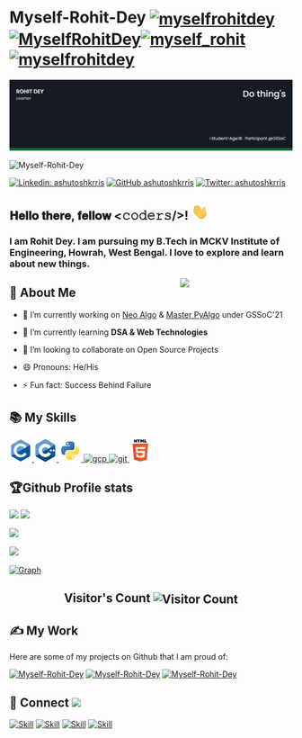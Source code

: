 # Myself-Rohit-Dey <a href="https://linkedin.com/in/myselfrohitdey" target="blank"><img align="center" src="https://cdn.jsdelivr.net/npm/simple-icons@3.0.1/icons/linkedin.svg" alt="myselfrohitdey" height="30" width="40" /></a><a href="https://twitter.com/MyselfRohitDey" target="blank"><img align="center" src="https://cdn.jsdelivr.net/npm/simple-icons@3.0.1/icons/twitter.svg" alt="MyselfRohitDey" height="30" width="40" /></a><a href="https://www.codechef.com/users/myself_rohit" target="blank"><img align="center" src="https://cdn.jsdelivr.net/npm/simple-icons@3.1.0/icons/codechef.svg" alt="myself_rohit" height="30" width="40" /></a><a href="https://www.hackerrank.com/myselfrohitdey" target="blank"><img align="center" src="https://cdn.jsdelivr.net/npm/simple-icons@3.0.1/icons/hackerrank.svg" alt="myselfrohitdey" height="30" width="40" /></a><!--<a href="https://dev.to/sagnik" target="blank"><img align="center" src="https://cdn.jsdelivr.net/npm/simple-icons@3.0.1/icons/dev-dot-to.svg" alt="sagnik" height="30" width="40" /></a><a href="https://kaggle.com/sagnikmitra" target="blank"><img align="center" src="https://cdn.jsdelivr.net/npm/simple-icons@3.0.1/icons/kaggle.svg" alt="sagnikmitra" height="30" width="40" /></a><a href="https://fb.com/sagnik.mitra.562" target="blank"><img align="center" src="https://cdn.jsdelivr.net/npm/simple-icons@3.0.1/icons/facebook.svg" alt="sagnik.mitra.562" height="30" width="40" /></a><a href="https://instagram.com/artimkingas" target="blank"><img align="center" src="https://cdn.jsdelivr.net/npm/simple-icons@3.0.1/icons/instagram.svg" alt="artimkingas" height="30" width="40" /></a><a href="https://medium.com/@sagnikmitra123" target="blank"><img align="center" src="https://cdn.jsdelivr.net/npm/simple-icons@3.0.1/icons/medium.svg" alt="@sagnikmitra123" height="30" width="40" /></a><a href="https://codeforces.com/profile/sagnikmitra" target="blank"><img align="center" src="https://cdn.jsdelivr.net/npm/simple-icons@3.0.1/icons/codeforces.svg" alt="sagnikmitra" height="30" width="40" /></a><a href="https://www.hackerearth.com/sagnikmitra" target="blank"><img align="center" src="https://cdn.jsdelivr.net/npm/simple-icons@3.0.1/icons/hackerearth.svg" alt="sagnikmitra" height="30" width="40" /></a>-->

![Rohit Dey's-cover](./cover-page.png)

<p align="left"> <img src="https://komarev.com/ghpvc/?username=Myself-Rohit-Dey&label=Views&color=blue&style=plastic" alt="Myself-Rohit-Dey" /> </p>

<!-- links to your social media accounts -->
[![Linkedin: ashutoshkrris](https://img.shields.io/badge/-RohitDey-blue?style=flat-square&logo=Linkedin&logoColor=white&link=https://www.linkedin.com/in/myselfrohitdey/)](https://www.linkedin.com/in/myselfrohitdey/)
[![GitHub ashutoshkrris](https://img.shields.io/github/followers/Myself-Rohit-Dey?label=follow&style=social)](https://github.com/Myself-Rohit-Dey)
[![Twitter: ashutoshkrris](https://img.shields.io/twitter/follow/MyselfRohitDey?style=social)](https://twitter.com/MyselfRohitDey)
<h2> 𝐇𝐞𝐥𝐥𝐨 𝐭𝐡𝐞𝐫𝐞, 𝐟𝐞𝐥𝐥𝐨𝐰 <𝚌𝚘𝚍𝚎𝚛𝚜/>! <img src="https://raw.githubusercontent.com/ABSphreak/ABSphreak/master/gifs/Hi.gif" width="30px"></h2>

<h3> I am Rohit Dey. I am pursuing my B.Tech in MCKV Institute of Engineering, Howrah, West Bengal. I love to explore and learn about new things.</h3>

<img align='right' src='https://user-images.githubusercontent.com/5713670/87202985-820dcb80-c2b6-11ea-9f56-7ec461c497c3.gif' width='200"'>

## 🧔 About Me

- 🔭 I’m currently working on [Neo Algo](https://github.com/TesseractCoding/NeoAlgo) & [Master PyAlgo](https://github.com/Developer-Student-Clubs-VSSUT-Burla/Master-PyAlgo) under GSSoC'21
<!--[CSS art gallary](https://github.com/salil-naik/css-art-gallary)-->

- 🌱 I’m currently learning **DSA & Web Technologies**

- 👯 I’m looking to collaborate on Open Source Projects

- 😄 Pronouns: He/His

- ⚡ Fun fact: Success Behind Failure


## 📚 My Skills
 <p align = "left">
 <a href="https://www.cprogramming.com/" target="_blank"> <img src="https://raw.githubusercontent.com/devicons/devicon/master/icons/c/c-original.svg" alt="c" width="40" height="40"/> </a>
 <a href="https://www.w3schools.com/cpp/" target="_blank"> <img src="https://raw.githubusercontent.com/devicons/devicon/master/icons/cplusplus/cplusplus-original.svg" alt="cplusplus" width="40" height="40"/> </a>
 <a href="https://www.python.org" target="_blank"> <img src="https://raw.githubusercontent.com/devicons/devicon/master/icons/python/python-original.svg" alt="python" width="40" height="40"/> </a>
 <a href="https://cloud.google.com" target="_blank"> <img src="https://www.vectorlogo.zone/logos/google_cloud/google_cloud-icon.svg" alt="gcp" width="40" height="40"/> </a> 
 <a href="https://git-scm.com/" target="_blank"> <img src="https://www.vectorlogo.zone/logos/git-scm/git-scm-icon.svg" alt="git" width="40" height="40"/> </a> 
 <a href="https://www.w3.org/html/" target="_blank"> <img src="https://raw.githubusercontent.com/devicons/devicon/master/icons/html5/html5-original-wordmark.svg" alt="html5" width="40" height="40"/> </a>
 </p>
<!--
![Skill](https://img.shields.io/badge/HTML5-E34F26?style=for-the-badge&logo=html5&logoColor=white)
![Skill](https://img.shields.io/badge/Google_Cloud-4285F4?style=for-the-badge&logo=google-cloud&logoColor=white)
![Skill](https://img.shields.io/badge/CSS3-1572B6?style=for-the-badge&logo=css3&logoColor=white)
![Skill](https://img.shields.io/badge/JavaScript-323330?style=for-the-badge&logo=javascript&logoColor=F7DF1E)
![Skill](https://img.shields.io/badge/Node.js-43853D?style=for-the-badge&logo=node.js&logoColor=white)
![Skill](https://img.shields.io/badge/npm-CB3837?style=for-the-badge&logo=npm&logoColor=white)
![Skill](https://img.shields.io/badge/Yarn-2C8EBB?style=for-the-badge&logo=yarn&logoColor=white)
![Skill](https://img.shields.io/badge/Express.js-000000?style=for-the-badge&logo=express&logoColor=white)
![Skill](https://img.shields.io/badge/Sass-CC6699?style=for-the-badge&logo=sass&logoColor=white)
![Skill](https://img.shields.io/badge/Java-ED8B00?style=for-the-badge&logo=java&logoColor=white)
![Skill](https://img.shields.io/badge/Markdown-000000?style=for-the-badge&logo=markdown&logoColor=white)
![Skill](https://img.shields.io/badge/React-20232A?style=for-the-badge&logo=react&logoColor=61DAFB)
![Skill](https://img.shields.io/badge/React_Native-20232A?style=for-the-badge&logo=react&logoColor=61DAFB)
![Skill](https://img.shields.io/badge/Bootstrap-563D7C?style=for-the-badge&logo=bootstrap&logoColor=white)
![Skill](https://img.shields.io/badge/styled--components-DB7093?style=for-the-badge&logo=styled-components&logoColor=white)
![Skill](https://img.shields.io/badge/Material--UI-0081CB?style=for-the-badge&logo=material-ui&logoColor=white)
![Skill](https://img.shields.io/badge/React_Router-CA4245?style=for-the-badge&logo=react-router&logoColor=white)
![Skill](https://img.shields.io/badge/jQuery-0769AD?style=for-the-badge&logo=jquery&logoColor=white)
![Skill](https://img.shields.io/badge/Netlify-00C7B7?style=for-the-badge&logo=netlify&logoColor=white)
![Skill](https://img.shields.io/badge/Heroku-430098?style=for-the-badge&logo=heroku&logoColor=white)
![Skill](https://img.shields.io/badge/firebase-ffca28?style=for-the-badge&logo=firebase&logoColor=white)
![Skill](https://img.shields.io/badge/Git-F05032?style=for-the-badge&logo=git&logoColor=white)
![Skill](https://img.shields.io/badge/next.js-000000?style=for-the-badge&logo=next.js&logoColor=white)
![Skill](https://img.shields.io/badge/Postman-FF6C37?style=for-the-badge&logo=Postman&logoColor=white)
![Skill](https://img.shields.io/badge/Visual_Studio_Code-0078D4?style=for-the-badge&logo=visual%20studio%20code&logoColor=white)
![Skill](https://img.shields.io/badge/Microsoft_Office-D83B01?style=for-the-badge&logo=microsoft-office&logoColor=white)
-->

## 🏆Github Profile stats
<p align = "left">
  <a href="https://github.com/Myself-Rohit-Dey">
  <img  src = "https://github-readme-stats.vercel.app/api?username=Myself-Rohit-Dey&layout=compact&show_icons=true&theme=blue-green&line_height=27" width="400px"></a>
  <a href="https://github.com/Myself-Rohit-Dey">
  <img  src = "https://github-readme-streak-stats.herokuapp.com/?user=Myself-Rohit-Dey&layout=compact&theme=blue-green&show_icons=true&line_height=27" width="425px"></a>
</p>
<!--
[![Trophy](https://github-profile-trophy.vercel.app/?username=Myself-Rohit-Dey&theme=monokai&row=1&no-frame=true&no-bg=true)](https://github.com/Myself-Rohit-Dey/Myself-Rohit-Dey)
[![contributions](https://github-readme-streak-stats.herokuapp.com/?user=Myself-Rohit-Dey&theme=radical&show_icons=true)](https://github.com/Myself-Rohit-Dey/Myself-Rohit-Dey)
-->
<p align="left">
  <a href="https://github.com/Myself-Rohit-Dey">
  <img  src="https://github-readme-stats.vercel.app/api/top-langs/?username=Myself-Rohit-Dey&layout=compact&show_icons=true&theme=blue-green&line_height=0"/></a>
</p>
<p>
  <a href="https://github.com/Myself-Rohit-Dey">
  <img  src="https://github-profile-trophy.vercel.app/?username=Myself-Rohit-Dey&layout=compact&theme=monokai&row=1&no-frame=true&no-bg=true"/></a>
 </p> 

[![Graph](https://activity-graph.herokuapp.com/graph?username=Myself-Rohit-Dey&theme=redical)](https://github.com/Myself-Rohit-Dey/Myself-Rohit-Dey)

<h2 align="center">Visitor's Count <img align="center" src="https://profile-counter.glitch.me/Myself-Rohit-Dey/count.svg" alt="Visitor Count" /></h2>

## ✍ My Work
<!--
[![Rohit Dey's GitHub stats](https://github-readme-stats.vercel.app/api?username=Myself-Rohit-Dey&show_icons=true&theme=blue-green)](https://github.com/Myself-Rohit-Dey)
-->
Here are some of my projects on Github that I am proud of:

[![Myself-Rohit-Dey](https://github-readme-stats.vercel.app/api/pin/?username=Myself-Rohit-Dey&repo=Myself-Rohit-Dey&show_icons=true&theme=blue-green)](https://github.com/Myself-Rohit-Dey/Myself-Rohit-Dey)
[![Myself-Rohit-Dey](https://github-readme-stats.vercel.app/api/pin/?username=Myself-Rohit-Dey&repo=aimage&show_icons=true&theme=blue-green)](https://github.com/Myself-Rohit-Dey/aimage)
[![Myself-Rohit-Dey](https://github-readme-stats.vercel.app/api/pin/?username=Myself-Rohit-Dey&repo=3jsportfolio&show_icons=true&theme=blue-green)](https://github.com/Myself-Rohit-Dey/3jsportfolio)

## 🤝 Connect <img src="https://media0.giphy.com/media/jqNPzdTTxQfOgOqpO4/source.gif" width="30">

[![Skill](https://img.shields.io/badge/LinkedIn-0077B5?style=for-the-badge&logo=linkedin&logoColor=white)](https://www.linkedin.com/in/myselfrohitdey/)
[![Skill](https://img.shields.io/badge/Instagram-E4405F?style=for-the-badge&logo=instagram&logoColor=white)](https://www.instagram.com/roni_xtreeem/)
[![Skill](https://img.shields.io/badge/GitHub-100000?style=for-the-badge&logo=github&logoColor=white)](https://github.com/Myself-Rohit-Dey)
[![Skill](https://img.shields.io/badge/Twitter-1DA1F2?style=for-the-badge&logo=twitter&logoColor=white)](https://twitter.com/MyselfRohitDey)
<!--
<hr>
## 🤝 Connect
[![Twitter](./icons/twitter.svg)](https://twitter.com/__salil_naik__) &nbsp;&nbsp;&nbsp;
[![LinkedIn](./icons/linkedin.svg)](https://www.linkedin.com/in/rohit-dey-588591201/) &nbsp;&nbsp;&nbsp;
[![Instagram](./icons/instagram.svg)](https://www.instagram.com/roni_xtreeem/) &nbsp;&nbsp;&nbsp;
[![Email](./icons/email.svg)](mailto:myselfrohitdey@gmail.com)
[![Medium](./icons/medium.svg)](https://medium.com/@salil.naik27) &nbsp;&nbsp;&nbsp;
[![Dev](./icons/dev.svg)](https://dev.to/salilnaik) &nbsp;&nbsp;&nbsp;
[![Codepen](./icons/codepen.svg)](https://codepen.io/salilnaik) &nbsp;&nbsp;&nbsp;
-->

